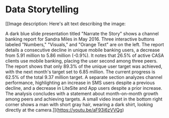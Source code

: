 # Data Storytelling

[[Image description: Here's alt text describing the image:

A dark blue slide presentation titled "Narrate the Story" shows a channel banking report for Sandra Miles in May 2016.  Three interactive buttons labeled "Numbers," "Visuals," and "Orange Text" are on the left.  The report details a consecutive decline in unique mobile banking users,  a decrease from 5.91 million to 5.86 million (-0.9%).  It notes that 26.5% of active CASA clients use mobile banking, placing the user second among three peers.  The report shows that only 89.3% of the unique user target was achieved, with the next month's target set to 6.85 million.  The current progress is 62.5% of the total 9.37 million target.  A separate section analyzes channel performance, highlighting an increase in SMS users despite a previous decline, and a decrease in LiteSite and App users despite a prior increase.  The analysis concludes with a statement about month-on-month growth among peers and achieving targets.  A small video inset in the bottom right corner shows a man with short gray hair, wearing a dark shirt, looking directly at the camera.]](https://youtu.be/aF93i6zVVQg)
